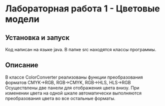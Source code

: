 # Лабораторная работа 1 - Цветовые модели
## Установка и запуск
Код написан на языке java. В папке src находятся классы программы.

## Описание 
В классе ColorConverter реализованы функции преобразования форматов CMYK->RGB, RGB->CMYK, RGB->HLS, HLS->RGB
Осуществлены две панели для отображения цвета внизу.
При изменении цвета на одной шкале автоматически выполняются преобразования цвета во все остальные форматы.

